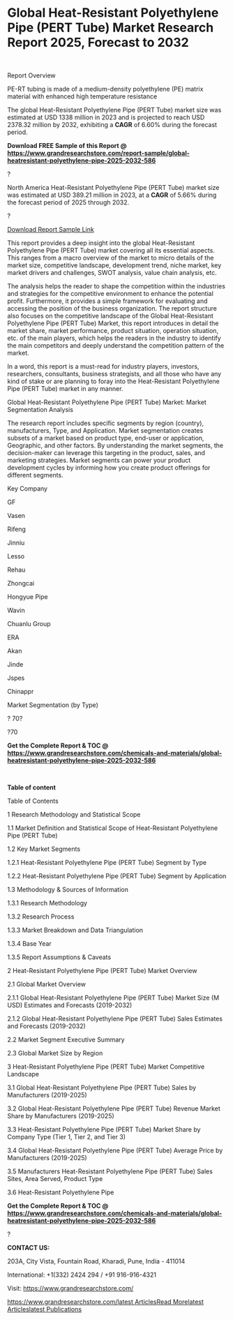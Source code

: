 <h1>Global Heat-Resistant Polyethylene Pipe (PERT Tube) Market Research Report 2025, Forecast to 2032</h1><br/><p>Report Overview</p>
 
 
 
 <p>PE-RT tubing is made of a medium-density polyethylene (PE) matrix material with enhanced high temperature resistance</p>
 
 
 
 <p>The global Heat-Resistant Polyethylene Pipe (PERT Tube) market size was estimated at USD 1338 million in 2023 and is projected to reach USD 2378.32 million by 2032, exhibiting a <strong>CAGR</strong> of 6.60% during the forecast period.</p>
 
 
 
 <div><b>Download FREE Sample of this Report @ <a href="https://www.grandresearchstore.com/report-sample/global-heatresistant-polyethylene-pipe-2025-2032-586">https://www.grandresearchstore.com/report-sample/global-heatresistant-polyethylene-pipe-2025-2032-586</a></b></div>
 
 
 
 <p>? </p>
 
 
 
 <p>North America Heat-Resistant Polyethylene Pipe (PERT Tube) market size was estimated at USD 389.21 million in 2023, at a <strong>CAGR</strong> of 5.66% during the forecast period of 2025 through 2032.</p>
 
 
 
 <p>? </p>
 
 
 
 <p><a href="https://www.grandresearchstore.com/mr-admin/report-sample/global-heatresistant-polyethylene-pipe-2025-2032-586">Download Report Sample Link</a></p>
 
 
 
 <p>This report provides a deep insight into the global Heat-Resistant Polyethylene Pipe (PERT Tube) market covering all its essential aspects. This ranges from a macro overview of the market to micro details of the market size, competitive landscape, development trend, niche market, key market drivers and challenges, SWOT analysis, value chain analysis, etc.</p>
 
 
 
 <p>The analysis helps the reader to shape the competition within the industries and strategies for the competitive environment to enhance the potential profit. Furthermore, it provides a simple framework for evaluating and accessing the position of the business organization. The report structure also focuses on the competitive landscape of the Global Heat-Resistant Polyethylene Pipe (PERT Tube) Market, this report introduces in detail the market share, market performance, product situation, operation situation, etc. of the main players, which helps the readers in the industry to identify the main competitors and deeply understand the competition pattern of the market.</p>
 
 
 
 <p>In a word, this report is a must-read for industry players, investors, researchers, consultants, business strategists, and all those who have any kind of stake or are planning to foray into the Heat-Resistant Polyethylene Pipe (PERT Tube) market in any manner.</p>
 
 
 
 <p>Global Heat-Resistant Polyethylene Pipe (PERT Tube) Market: Market Segmentation Analysis</p>
 
 
 
 <p>The research report includes specific segments by region (country), manufacturers, Type, and Application. Market segmentation creates subsets of a market based on product type, end-user or application, Geographic, and other factors. By understanding the market segments, the decision-maker can leverage this targeting in the product, sales, and marketing strategies. Market segments can power your product development cycles by informing how you create product offerings for different segments.</p>
 
 
 
 <p>Key Company</p>
 
 
 
 <p>GF</p>
 
 
 
 <p>Vasen</p>
 
 
 
 <p>Rifeng</p>
 
 
 
 <p>Jinniu</p>
 
 
 
 <p>Lesso</p>
 
 
 
 <p>Rehau</p>
 
 
 
 <p>Zhongcai</p>
 
 
 
 <p>Hongyue Pipe</p>
 
 
 
 <p>Wavin</p>
 
 
 
 <p>Chuanlu Group</p>
 
 
 
 <p>ERA</p>
 
 
 
 <p>Akan</p>
 
 
 
 <p>Jinde</p>
 
 
 
 <p>Jspes</p>
 
 
 
 <p>Chinappr</p>
 
 
 
 <p>Market Segmentation (by Type)</p>
 
 
 
 <p>? 70?</p>
 
 
 
 <p>?70</p>
 
 
 
 <div><b>Get the Complete Report & TOC @ <a href="https://www.grandresearchstore.com/chemicals-and-materials/global-heatresistant-polyethylene-pipe-2025-2032-586">https://www.grandresearchstore.com/chemicals-and-materials/global-heatresistant-polyethylene-pipe-2025-2032-586</a></b></div>
 
 
 
 <p><br />
 
 <b>Table of content</b></p>
 
 
 
 <p>Table of Contents<br />
 
 1 Research Methodology and Statistical Scope<br />
 
 1.1 Market Definition and Statistical Scope of Heat-Resistant Polyethylene Pipe (PERT Tube)<br />
 
 1.2 Key Market Segments<br />
 
 1.2.1 Heat-Resistant Polyethylene Pipe (PERT Tube) Segment by Type<br />
 
 1.2.2 Heat-Resistant Polyethylene Pipe (PERT Tube) Segment by Application<br />
 
 1.3 Methodology & Sources of Information<br />
 
 1.3.1 Research Methodology<br />
 
 1.3.2 Research Process<br />
 
 1.3.3 Market Breakdown and Data Triangulation<br />
 
 1.3.4 Base Year<br />
 
 1.3.5 Report Assumptions & Caveats<br />
 
 2 Heat-Resistant Polyethylene Pipe (PERT Tube) Market Overview<br />
 
 2.1 Global Market Overview<br />
 
 2.1.1 Global Heat-Resistant Polyethylene Pipe (PERT Tube) Market Size (M USD) Estimates and Forecasts (2019-2032)<br />
 
 2.1.2 Global Heat-Resistant Polyethylene Pipe (PERT Tube) Sales Estimates and Forecasts (2019-2032)<br />
 
 2.2 Market Segment Executive Summary<br />
 
 2.3 Global Market Size by Region<br />
 
 3 Heat-Resistant Polyethylene Pipe (PERT Tube) Market Competitive Landscape<br />
 
 3.1 Global Heat-Resistant Polyethylene Pipe (PERT Tube) Sales by Manufacturers (2019-2025)<br />
 
 3.2 Global Heat-Resistant Polyethylene Pipe (PERT Tube) Revenue Market Share by Manufacturers (2019-2025)<br />
 
 3.3 Heat-Resistant Polyethylene Pipe (PERT Tube) Market Share by Company Type (Tier 1, Tier 2, and Tier 3)<br />
 
 3.4 Global Heat-Resistant Polyethylene Pipe (PERT Tube) Average Price by Manufacturers (2019-2025)<br />
 
 3.5 Manufacturers Heat-Resistant Polyethylene Pipe (PERT Tube) Sales Sites, Area Served, Product Type<br />
 
 3.6 Heat-Resistant Polyethylene Pipe</p>
 
 
 
 <div><b>Get the Complete Report & TOC @ <a href="https://www.grandresearchstore.com/chemicals-and-materials/global-heatresistant-polyethylene-pipe-2025-2032-586">https://www.grandresearchstore.com/chemicals-and-materials/global-heatresistant-polyethylene-pipe-2025-2032-586</a></b></div>
 
 
 
 <p>? </p>
 
 
 
 <p><b>CONTACT US:</b><br />
 
 203A, City Vista, Fountain Road, Kharadi, Pune, India - 411014<br />
 
 International: +1(332) 2424 294 / +91 916-916-4321<br />
 
 Visit: <a href="https://www.grandresearchstore.com/">https://www.grandresearchstore.com/</a><br />
 
 <a href="https://gyeongbokgung.com">https://www.grandresearchstore.com/</a><a href="https://hallyeomaritime.com">latest Articles</a><a href="https://jingwansa.com">Read More</a><a href="https://nguoiviet.jp/">latest Articles</a><a href="https://www.intelmarketresearch.com/">latest Publications</a></p>